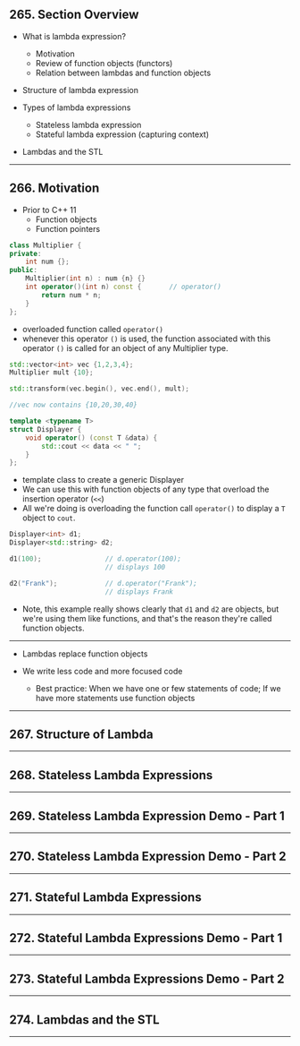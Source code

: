 ## 265. Section Overview

* What is lambda expression?
    - Motivation
    - Review of function objects (functors)
    - Relation between lambdas and function objects

* Structure of lambda expression
* Types of lambda expressions
    - Stateless lambda expression
    - Stateful lambda expression (capturing context)
* Lambdas and the STL

***

## 266. Motivation

* Prior to C++ 11
    - Function objects
    - Function pointers

```c++
class Multiplier {
private:
    int num {};
public:
    Multiplier(int n) : num {n} {}
    int operator()(int n) const {       // operator()
        return num * n;
    }
};
```

* overloaded function called `operator()`
* whenever this operator `()` is used, the function associated with this 
operator `()` is called for an object of any Multiplier type.

```c++
std::vector<int> vec {1,2,3,4};
Multiplier mult {10};

std::transform(vec.begin(), vec.end(), mult);

//vec now contains {10,20,30,40}
```


```c++
template <typename T>
struct Displayer {
    void operator() (const T &data) {
        std::cout << data << " ";
    }
};
```
* template class to create a generic Displayer
* We can use this with function objects of any type that overload the insertion operator (`<<`)
* All we're doing is overloading the function call `operator()` to display a `T` object to `cout`.

```c++
Displayer<int> d1;
Displayer<std::string> d2;

d1(100);                // d.operator(100);
                        // displays 100

d2("Frank");            // d.operator("Frank");
                        // displays Frank
```
* Note, this example really shows clearly that `d1` and `d2` are objects, but we're using them like functions, and that's the reason they're called function objects.
***
* Lambdas replace function objects

* We write less code and more focused code
    - Best practice: When we have one or few statements of code; If we have more statements use function objects

***

## 267. Structure of Lambda

***

## 268. Stateless Lambda Expressions

***

## 269. Stateless Lambda Expression Demo - Part 1

***

## 270. Stateless Lambda Expression Demo - Part 2

***

## 271. Stateful Lambda Expressions

***

## 272. Stateful Lambda Expressions Demo - Part 1

***

## 273. Stateful Lambda Expressions Demo - Part 2

***

## 274. Lambdas and the STL

***


